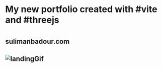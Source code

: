 <h1>My new portfolio created with #vite and #threejs<h1>
<h2>sulimanbadour.com<h2>

![landingGif](https://github.com/sulimanbadour1/My_new_portfolio/assets/71437804/fd5e7021-96b3-4a59-a586-61c6c9436d28)
